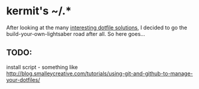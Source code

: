 kermit's ~/.*
=============

After looking at the many [interesting dotfile solutions](http://dotfiles.github.io/),
I decided to go the build-your-own-lightsaber road after all. So here goes...

TODO:
----
install script - something like http://blog.smalleycreative.com/tutorials/using-git-and-github-to-manage-your-dotfiles/